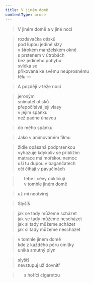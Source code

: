 ```yaml
---
title: V jiném domě
contentType: prose
---
```


<section>

> V jiném domě a v jiné noci

</section>

<section>

> rozdavačka otisků  
> pod lupou jediné slzy  
> v širokém manželském okně  
> s prstenem v útrobách  
> bez jediného pohybu  
> svléká se  
> přikovaná ke svému neúprosnému  
> tělu —

</section>

<section>

> A později v téže noci

</section>

<section>

> jeroným  
> snímatel otisků  
> přepočítává její vlasy  
> v jejím spánku  
> než padne únavou

</section>

<section>

> do mého spánku

</section>

<section>

> Jako v animovaném filmu

</section>

<section>

> židle opásaná podprsenkou  
> vyhazuje kdykoliv se přiblížím  
> matrace má mořskou nemoc  
> uši tu dupou v bagančatech  
> oči číhají v pavučinách

</section>

<section>

>      tebe i cévy obkličují  
>      v tomhle jiném domě

</section>

<section>

> už mi neotvírej

</section>

<section>

> Slyšíš

</section>

<section>

> jak se tady můžeme scházet  
> jak se tady můžeme nescházet  
> jak si tady můžeme scházet  
> jak si tady můžeme nescházet

</section>

<section>

> v tomhle jiném domě  
> kde z každého póru omítky  
> uniká smutný plyn

</section>

<section>

> slyšíš  
> nevstupuj už dovnitř

</section>

<section>

>      s hořící cigaretou

</section>
